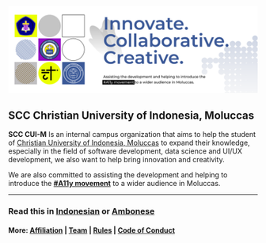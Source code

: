 ![Student Coding Club](https://github.com/scc-ukim/.github/blob/main/profile/src/readme-info-banner.png?raw=true)

## SCC Christian University of Indonesia, Moluccas

**SCC CUI-M** Is an internal campus organization that aims to help the student of [Christian University of Indonesia, Moluccas](https://ukim.ac.id) to expand their knowledge, especially in the field of software development, data science and UI/UX development, we also want to help bring innovation and creativity.

We are also committed to assisting the development and helping to introduce the **[#A11y movement](https://www.a11yproject.com/)** to a wider audience in Moluccas.

----

### **Read this in** [Indonesian](https://github.com/scc-ukim/.github/blob/main/profile/id/README.md) or [Ambonese](https://github.com/scc-ukim/.github/blob/main/profile/id/abs/README.md)

#### More: [Affiliation](https://github.com/scc-ukim/.github/blob/main/profile/AFFILIATION.md) | [Team](https://github.com/scc-ukim/.github/blob/main/profile/TEAM.md) | [Rules](https://github.com/scc-ukim/.github/blob/main/profile/RULES.md) | [Code of Conduct](https://github.com/scc-ukim/.github/blob/main/profile/CODE_OF_CONDUCT.md)
